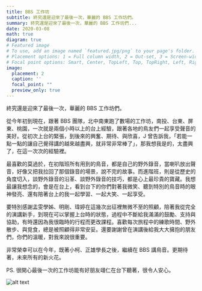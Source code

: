 ```yaml
---
title: BBS 工作坊
subtitle: 終究還是迎來了最後一次，華麗的 BBS 工作坊們。
summary: 終究還是迎來了最後一次，華麗的 BBS 工作坊們...
date: 2020-03-08
math: true
diagram: true
# Featured image
# To use, add an image named `featured.jpg/png` to your page's folder.
# Placement options: 1 = Full column width, 2 = Out-set, 3 = Screen-width
# Focal point options: Smart, Center, TopLeft, Top, TopRight, Left, Right, BottomLeft, Bottom, BottomRight
image:
  placement: 2
  caption: ''
  focal_point: ""
  preview_only: true
---
```


終究還是迎來了最後一次，華麗的 BBS 工作坊們。

從今年初到現在，跟著 BBS 團隊，北中南東跑了數場的工作坊，南投、台東、屏東、桃園，一次就是兩個小時以上的台上經驗，跟著各地的鳥友們一起享受聲音的美好。從初次上台的緊張，到後來的興奮、期待、與欣喜，J 曾告訴我，「若能一點一點的讓自己覺得講的越來越盡興，就非常非常棒了」，那我想我是的，太盡興了，在這一次次的經驗裡。

最喜歡的莫過於，在初階班所有用到的鳥音，都是自己的野外錄音，當喇叭放出聲音，好像又把我拉回了那個錄音的場景，說不完的故事。而進階班，則是從歷史的角度切入，談野外錄音的沿革、談野外錄音的技巧，都是心上最珍貴的寶藏。我想最讓我想念的，會是在台上，看到台下的你們對著我微笑、聽到特別的鳥音時的眼神發亮、還有陪著台上的我一起學習、一起大笑、一起享受。

要特別感謝孟雯學姊、明剛、瑋婷在這幾次出征裡無微不至的照顧，陪著我從完全的演講新手，到現在可以掌握上台時的狀態，過程中不斷給我滿滿的鼓勵、支持與協助，有時還因為我很臨時的行程而更改課程。喜歡每次旅程中的練歌時間、野外散步、與覓食，總是被照顧得非常安妥。還要謝謝曾在演講後給我大大擁抱的朋友們，你們的溫暖，對我來說很重要。

非常榮幸可以在今年，既著小柯、正雄學長之後，繼續在 BBS 講鳥音。更期待著，未來所有的新火花。

PS. 很開心最後一次的工作坊能有好朋友翊仁在台下聽著，很令人安心。

![alt text](featured.JPG)

